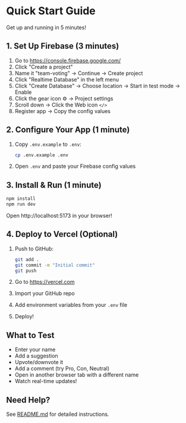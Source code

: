 # Quick Start Guide

Get up and running in 5 minutes!

## 1. Set Up Firebase (3 minutes)

1. Go to https://console.firebase.google.com/
2. Click "Create a project"
3. Name it "team-voting" → Continue → Create project
4. Click "Realtime Database" in the left menu
5. Click "Create Database" → Choose location → Start in test mode → Enable
6. Click the gear icon ⚙️ → Project settings
7. Scroll down → Click the Web icon `</>`
8. Register app → Copy the config values

## 2. Configure Your App (1 minute)

1. Copy `.env.example` to `.env`:
   ```bash
   cp .env.example .env
   ```

2. Open `.env` and paste your Firebase config values

## 3. Install & Run (1 minute)

```bash
npm install
npm run dev
```

Open http://localhost:5173 in your browser!

## 4. Deploy to Vercel (Optional)

1. Push to GitHub:
   ```bash
   git add .
   git commit -m "Initial commit"
   git push
   ```

2. Go to https://vercel.com
3. Import your GitHub repo
4. Add environment variables from your `.env` file
5. Deploy!

## What to Test

- Enter your name
- Add a suggestion
- Upvote/downvote it
- Add a comment (try Pro, Con, Neutral)
- Open in another browser tab with a different name
- Watch real-time updates!

## Need Help?

See [README.md](README.md) for detailed instructions.

